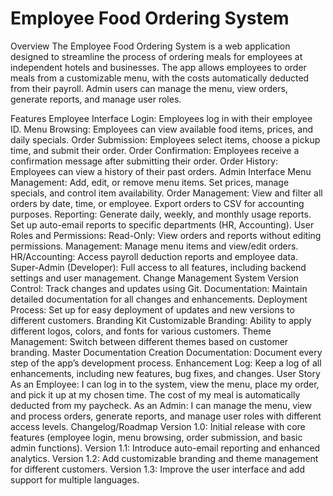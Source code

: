 # Employee Food Ordering System

Overview
The Employee Food Ordering System is a web application designed to streamline the process of ordering meals for employees at independent hotels and businesses. The app allows employees to order meals from a customizable menu, with the costs automatically deducted from their payroll. Admin users can manage the menu, view orders, generate reports, and manage user roles.

Features
Employee Interface
Login: Employees log in with their employee ID.
Menu Browsing: Employees can view available food items, prices, and daily specials.
Order Submission: Employees select items, choose a pickup time, and submit their order.
Order Confirmation: Employees receive a confirmation message after submitting their order.
Order History: Employees can view a history of their past orders.
Admin Interface
Menu Management:
Add, edit, or remove menu items.
Set prices, manage specials, and control item availability.
Order Management:
View and filter all orders by date, time, or employee.
Export orders to CSV for accounting purposes.
Reporting:
Generate daily, weekly, and monthly usage reports.
Set up auto-email reports to specific departments (HR, Accounting).
User Roles and Permissions:
Read-Only: View orders and reports without editing permissions.
Management: Manage menu items and view/edit orders.
HR/Accounting: Access payroll deduction reports and employee data.
Super-Admin (Developer): Full access to all features, including backend settings and user management.
Change Management System
Version Control: Track changes and updates using Git.
Documentation: Maintain detailed documentation for all changes and enhancements.
Deployment Process: Set up for easy deployment of updates and new versions to different customers.
Branding Kit
Customizable Branding: Ability to apply different logos, colors, and fonts for various customers.
Theme Management: Switch between different themes based on customer branding.
Master Documentation
Creation Documentation: Document every step of the app’s development process.
Enhancement Log: Keep a log of all enhancements, including new features, bug fixes, and changes.
User Story
As an Employee: I can log in to the system, view the menu, place my order, and pick it up at my chosen time. The cost of my meal is automatically deducted from my paycheck.
As an Admin: I can manage the menu, view and process orders, generate reports, and manage user roles with different access levels.
Changelog/Roadmap
Version 1.0: Initial release with core features (employee login, menu browsing, order submission, and basic admin functions).
Version 1.1: Introduce auto-email reporting and enhanced analytics.
Version 1.2: Add customizable branding and theme management for different customers.
Version 1.3: Improve the user interface and add support for multiple languages.
